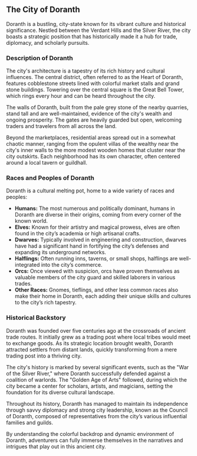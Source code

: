 ## The City of Doranth

Doranth is a bustling, city-state known for its vibrant culture and historical significance. Nestled between the Verdant Hills and the Silver River, the city boasts a strategic position that has historically made it a hub for trade, diplomacy, and scholarly pursuits.

### Description of Doranth

The city's architecture is a tapestry of its rich history and cultural influences. The central district, often referred to as the Heart of Doranth, features cobblestone streets lined with colorful market stalls and grand stone buildings. Towering over the central square is the Great Bell Tower, which rings every hour and can be heard throughout the city.

The walls of Doranth, built from the pale grey stone of the nearby quarries, stand tall and are well-maintained, evidence of the city's wealth and ongoing prosperity. The gates are heavily guarded but open, welcoming traders and travelers from all across the land.

Beyond the marketplaces, residential areas spread out in a somewhat chaotic manner, ranging from the opulent villas of the wealthy near the city's inner walls to the more modest wooden homes that cluster near the city outskirts. Each neighborhood has its own character, often centered around a local tavern or guildhall.

### Races and Peoples of Doranth

Doranth is a cultural melting pot, home to a wide variety of races and peoples:

- **Humans:** The most numerous and politically dominant, humans in Doranth are diverse in their origins, coming from every corner of the known world.
- **Elves:** Known for their artistry and magical prowess, elves are often found in the city’s academia or high artisanal crafts.
- **Dwarves:** Typically involved in engineering and construction, dwarves have had a significant hand in fortifying the city’s defenses and expanding its underground networks.
- **Halflings:** Often running inns, taverns, or small shops, halflings are well-integrated into the city’s commerce.
- **Orcs:** Once viewed with suspicion, orcs have proven themselves as valuable members of the city guard and skilled laborers in various trades.
- **Other Races:** Gnomes, tieflings, and other less common races also make their home in Doranth, each adding their unique skills and cultures to the city’s rich tapestry.

### Historical Backstory

Doranth was founded over five centuries ago at the crossroads of ancient trade routes. It initially grew as a trading post where local tribes would meet to exchange goods. As its strategic location brought wealth, Doranth attracted settlers from distant lands, quickly transforming from a mere trading post into a thriving city.

The city's history is marked by several significant events, such as the "War of the Silver River," where Doranth successfully defended against a coalition of warlords. The "Golden Age of Arts" followed, during which the city became a center for scholars, artists, and magicians, setting the foundation for its diverse cultural landscape.

Throughout its history, Doranth has managed to maintain its independence through savvy diplomacy and strong city leadership, known as the Council of Doranth, composed of representatives from the city’s various influential families and guilds.

By understanding the colorful backdrop and dynamic environment of Doranth, adventurers can fully immerse themselves in the narratives and intrigues that play out in this ancient city.
